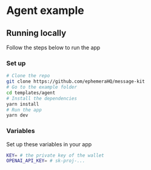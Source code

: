# Agent example

## Running locally

Follow the steps below to run the app

### Set up

```bash [cmd]
# Clone the repo
git clone https://github.com/ephemeraHQ/message-kit
# Go to the example folder
cd templates/agent
# Install the dependencies
yarn install
# Run the app
yarn dev
```

### Variables

Set up these variables in your app

```bash [cmd]
KEY= # the private key of the wallet
OPENAI_API_KEY= # sk-proj-...
```
